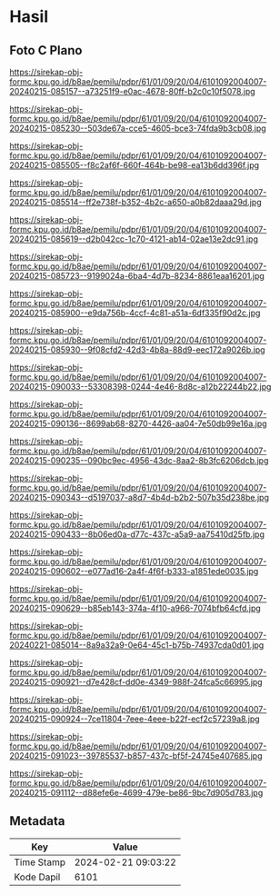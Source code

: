 # Hasil

## Foto C Plano

https://sirekap-obj-formc.kpu.go.id/b8ae/pemilu/pdpr/61/01/09/20/04/6101092004007-20240215-085157--a73251f9-e0ac-4678-80ff-b2c0c10f5078.jpg

https://sirekap-obj-formc.kpu.go.id/b8ae/pemilu/pdpr/61/01/09/20/04/6101092004007-20240215-085230--503de67a-cce5-4605-bce3-74fda9b3cb08.jpg

https://sirekap-obj-formc.kpu.go.id/b8ae/pemilu/pdpr/61/01/09/20/04/6101092004007-20240215-085505--f8c2af6f-660f-464b-be98-ea13b6dd396f.jpg

https://sirekap-obj-formc.kpu.go.id/b8ae/pemilu/pdpr/61/01/09/20/04/6101092004007-20240215-085514--ff2e738f-b352-4b2c-a650-a0b82daaa29d.jpg

https://sirekap-obj-formc.kpu.go.id/b8ae/pemilu/pdpr/61/01/09/20/04/6101092004007-20240215-085619--d2b042cc-1c70-4121-ab14-02ae13e2dc91.jpg

https://sirekap-obj-formc.kpu.go.id/b8ae/pemilu/pdpr/61/01/09/20/04/6101092004007-20240215-085723--9199024a-6ba4-4d7b-8234-8861eaa16201.jpg

https://sirekap-obj-formc.kpu.go.id/b8ae/pemilu/pdpr/61/01/09/20/04/6101092004007-20240215-085900--e9da756b-4ccf-4c81-a51a-6df335f90d2c.jpg

https://sirekap-obj-formc.kpu.go.id/b8ae/pemilu/pdpr/61/01/09/20/04/6101092004007-20240215-085930--9f08cfd2-42d3-4b8a-88d9-eec172a9026b.jpg

https://sirekap-obj-formc.kpu.go.id/b8ae/pemilu/pdpr/61/01/09/20/04/6101092004007-20240215-090033--53308398-0244-4e46-8d8c-a12b22244b22.jpg

https://sirekap-obj-formc.kpu.go.id/b8ae/pemilu/pdpr/61/01/09/20/04/6101092004007-20240215-090136--8699ab68-8270-4426-aa04-7e50db99e16a.jpg

https://sirekap-obj-formc.kpu.go.id/b8ae/pemilu/pdpr/61/01/09/20/04/6101092004007-20240215-090235--090bc9ec-4956-43dc-8aa2-8b3fc6206dcb.jpg

https://sirekap-obj-formc.kpu.go.id/b8ae/pemilu/pdpr/61/01/09/20/04/6101092004007-20240215-090343--d5197037-a8d7-4b4d-b2b2-507b35d238be.jpg

https://sirekap-obj-formc.kpu.go.id/b8ae/pemilu/pdpr/61/01/09/20/04/6101092004007-20240215-090433--8b06ed0a-d77c-437c-a5a9-aa75410d25fb.jpg

https://sirekap-obj-formc.kpu.go.id/b8ae/pemilu/pdpr/61/01/09/20/04/6101092004007-20240215-090602--e077ad16-2a4f-4f6f-b333-a1851ede0035.jpg

https://sirekap-obj-formc.kpu.go.id/b8ae/pemilu/pdpr/61/01/09/20/04/6101092004007-20240215-090629--b85eb143-374a-4f10-a966-7074bfb64cfd.jpg

https://sirekap-obj-formc.kpu.go.id/b8ae/pemilu/pdpr/61/01/09/20/04/6101092004007-20240221-085014--8a9a32a9-0e64-45c1-b75b-74937cda0d01.jpg

https://sirekap-obj-formc.kpu.go.id/b8ae/pemilu/pdpr/61/01/09/20/04/6101092004007-20240215-090921--d7e428cf-dd0e-4349-988f-24fca5c66995.jpg

https://sirekap-obj-formc.kpu.go.id/b8ae/pemilu/pdpr/61/01/09/20/04/6101092004007-20240215-090924--7ce11804-7eee-4eee-b22f-ecf2c57239a8.jpg

https://sirekap-obj-formc.kpu.go.id/b8ae/pemilu/pdpr/61/01/09/20/04/6101092004007-20240215-091023--39785537-b857-437c-bf5f-24745e407685.jpg

https://sirekap-obj-formc.kpu.go.id/b8ae/pemilu/pdpr/61/01/09/20/04/6101092004007-20240215-091112--d88efe6e-4699-479e-be86-9bc7d905d783.jpg


## Metadata

| Key        | Value               |
| ---------- | ------------------- |
| Time Stamp | 2024-02-21 09:03:22 |
| Kode Dapil | 6101                |



